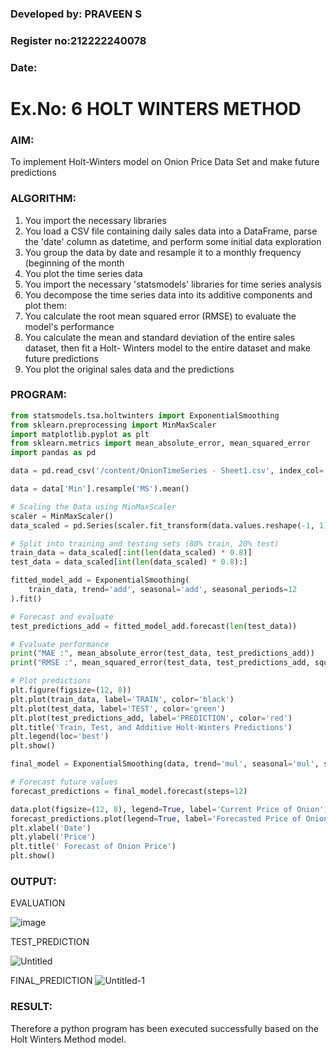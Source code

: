 
### Developed by: PRAVEEN S
### Register no:212222240078
### Date: 
# Ex.No: 6               HOLT WINTERS METHOD




### AIM: 
To implement Holt-Winters model on Onion Price Data Set and make future predictions

### ALGORITHM:
1. You import the necessary libraries
2. You load a CSV file containing daily sales data into a DataFrame, parse the 'date' column as
datetime, and perform some initial data exploration
3. You group the data by date and resample it to a monthly frequency (beginning of the month
4. You plot the time series data
5. You import the necessary 'statsmodels' libraries for time series analysis
6. You decompose the time series data into its additive components and plot them:
7. You calculate the root mean squared error (RMSE) to evaluate the model's performance
8. You calculate the mean and standard deviation of the entire sales dataset, then fit a Holt-
Winters model to the entire dataset and make future predictions
9. You plot the original sales data and the predictions
### PROGRAM:
```py
from statsmodels.tsa.holtwinters import ExponentialSmoothing
from sklearn.preprocessing import MinMaxScaler
import matplotlib.pyplot as plt
from sklearn.metrics import mean_absolute_error, mean_squared_error
import pandas as pd

data = pd.read_csv('/content/OnionTimeSeries - Sheet1.csv', index_col='Date', parse_dates=True)

data = data['Min'].resample('MS').mean()

# Scaling the Data using MinMaxScaler 
scaler = MinMaxScaler()
data_scaled = pd.Series(scaler.fit_transform(data.values.reshape(-1, 1)).flatten(), index=data.index)

# Split into training and testing sets (80% train, 20% test)
train_data = data_scaled[:int(len(data_scaled) * 0.8)]
test_data = data_scaled[int(len(data_scaled) * 0.8):]

fitted_model_add = ExponentialSmoothing(
    train_data, trend='add', seasonal='add', seasonal_periods=12
).fit()

# Forecast and evaluate
test_predictions_add = fitted_model_add.forecast(len(test_data))

# Evaluate performance
print("MAE :", mean_absolute_error(test_data, test_predictions_add))
print("RMSE :", mean_squared_error(test_data, test_predictions_add, squared=False))

# Plot predictions
plt.figure(figsize=(12, 8))
plt.plot(train_data, label='TRAIN', color='black')
plt.plot(test_data, label='TEST', color='green')
plt.plot(test_predictions_add, label='PREDICTION', color='red')
plt.title('Train, Test, and Additive Holt-Winters Predictions')
plt.legend(loc='best')
plt.show()

final_model = ExponentialSmoothing(data, trend='mul', seasonal='mul', seasonal_periods=12).fit()

# Forecast future values
forecast_predictions = final_model.forecast(steps=12)

data.plot(figsize=(12, 8), legend=True, label='Current Price of Onion')
forecast_predictions.plot(legend=True, label='Forecasted Price of Onion')
plt.xlabel('Date')
plt.ylabel('Price')
plt.title(' Forecast of Onion Price')
plt.show()
```

### OUTPUT:

EVALUATION

![image](https://github.com/user-attachments/assets/511bee3a-4f2e-49b0-92fc-bb199eed586a)


TEST_PREDICTION

![Untitled](https://github.com/user-attachments/assets/8e47c722-6a83-4d3d-9a16-2080a9e18283)




FINAL_PREDICTION
![Untitled-1](https://github.com/user-attachments/assets/2485d7ab-e568-4822-9fc5-2454f60e6195)


### RESULT:
Therefore a python program has been executed successfully based on the Holt Winters Method model.
